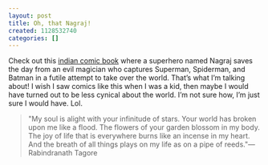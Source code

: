 ```yaml
---
layout: post
title: Oh, that Nagraj!
created: 1128532740
categories: []
---
```

Check out this [indian comic book](http://www.alanhunt.ca/images/nagraj/index.htm) where a superhero named Nagraj saves the day from an evil magician who captures Superman, Spiderman, and Batman in a futile attempt to take over the world. That’s what I’m talking about! I wish I saw comics like this when I was a kid, then maybe I would have turned out to be less cynical about the world. I’m not sure how, I’m just sure I would have. Lol.

<blockquote>
"My soul is alight with your infinitude of stars. Your world has broken upon me like a flood. The flowers of your garden blossom in my body. The joy of life that is everywhere burns like an incense in my heart. And the breath of all things plays on my life as on a pipe of reeds."—Rabindranath Tagore
</blockquote>

